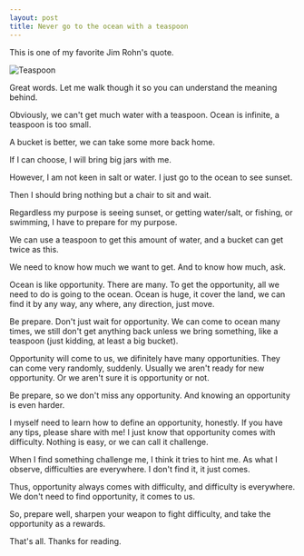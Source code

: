 ```yaml
---
layout: post
title: Never go to the ocean with a teaspoon
---
```


This is one of my favorite Jim Rohn's quote.

![Teaspoon](https://cloud.githubusercontent.com/assets/2004218/26551233/087d6650-44b4-11e7-8cbe-bb1b093e10ce.png)

Great words. Let me walk though it so you can understand the meaning behind.

Obviously, we can't get much water with a teaspoon. Ocean is infinite, a teaspoon
is too small.

A bucket is better, we can take some more back home.

If I can choose, I will bring big jars with me.

However, I am not keen in salt or water. I just go to the ocean to see sunset.

Then I should bring nothing but a chair to sit and wait.

Regardless my purpose is seeing sunset, or getting water/salt, or fishing, or swimming,
I have to prepare for my purpose.

We can use a teaspoon to get this amount of water, and a bucket can get twice
as this.

We need to know how much we want to get. And to know how much, ask.

Ocean is like opportunity. There are many. To get the opportunity, all we need to
do is going to the ocean. Ocean is huge, it cover the land,
we can find it by any way, any where, any direction, just move.

Be prepare. Don't just wait for opportunity. We can come to ocean many times,
we still don't get anything back unless we bring something, like a teaspoon
(just kidding, at least a big bucket).

Opportunity will come to us, we difinitely have many opportunities.
They can come very randomly, suddenly. Usually we aren't ready for new
opportunity. Or we aren't sure it is opportunity or not.

Be prepare, so we don't miss any opportunity. And knowing an opportunity is
even harder.

I myself need to learn how to define an opportunity, honestly. If you have any
tips, please share with me! I just know that opportunity comes with difficulty.
Nothing is easy, or we can call it challenge.

When I find something challenge me, I think it tries to hint me.
As what I observe, difficulties are everywhere. I don't find it, it just comes.

Thus, opportunity always comes with difficulty, and difficulty is everywhere.
We don't need to find opportunity, it comes to us.

So, prepare well, sharpen your weapon to fight difficulty, and take the
opportunity as a rewards.

That's all. Thanks for reading.
